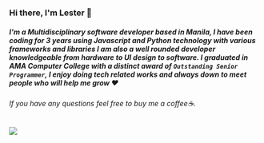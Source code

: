 ### Hi there, I'm Lester 👋
##### I'm a Multidisciplinary software developer based in Manila, I have been coding for 3 years using Javascript and Python technology with various frameworks and libraries I am also a well rounded developer knowledgeable from hardware to UI design to software. I graduated in AMA Computer College with a distinct award of `Outstanding Senior Programmer`, I enjoy doing tech related works and always down to meet people who will help me grow ❤

###### If you have any questions feel free to buy me a coffee☕.

<!--
**Lester016/Lester016** is a ✨ _special_ ✨ repository because its `README.md` (this file) appears on your GitHub profile.

Here are some ideas to get you started:

- 🔭 I’m currently working on ...
- 🌱 I’m currently learning ...
- 👯 I’m looking to collaborate on ...
- 🤔 I’m looking for help with ...
- 💬 Ask me about ...
- 📫 How to reach me: ...
- 😄 Pronouns: ...
- ⚡ Fun fact: ...
-->


![](https://komarev.com/ghpvc/?username=Lester016)
